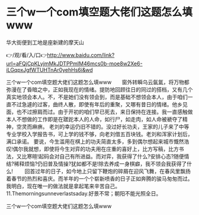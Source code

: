 # 三个w一个com填空题大佬们这题怎么填www
华大街便到工地是座新建的摩天山

👉/观/看/入/口👉http://www.baidu.com/link?url=aFQjCpKLyjmMkJDTPPmIM46mcs0b-moe8w2Xe6-iLGqpxJgfWTUHTnAr0yehHs6i&wd

三个w一个com填空题大佬们这题怎么填www　　窗外转瞬乌云氤氲，将万物都弥漫在了昏暗之中，正如我现在的情绪。提防地回顾往日的同过的搭档，又有几个真实地领会本人。不，不是她们没有领会到，而是基础不想领会本人，由于咱们一直不过急遽的过客，曲终人散，即使有年后的重聚，又哪有昔日的情绪。他乡见面，也不过擦肩而过。由于开初的咱们早已死去，来日保持在连接。我一直感触做本人不想做的工作即是在蹉跎本人的人命，如行尸，如走肉，如人命被褫夺了精神，空灵而麻痹。
老刘的幸运仍旧不错的。没过好长功夫，王家的儿子来了中等专业学校入学报告书，可上学的钱不够，向老刘借五百块钱。老刘和浑家计划后，满口承诺。
要说，今生滥用在棋上的功夫简直太多，多到偶尔想起来城市慨然浩叹!偶尔我就想，即使将今生对弈的功夫用在庄重的喜好上，比方写稿，比方书法，又比寒暄!起码会对自己有所进益。而对弈，我获得了什么?安排心态?随便情结?稀释烦恼?仍旧普及情操?犹如都不是!除去养成一身棋癖，我不领会我获得了什么!
　　回首过年的日子，如今地上只留下鞭炮的碎屑在迎风飞舞，在春风里飘扬着春节的热烈和喜庆。而羊年的一个个崭新喷香的日子正如奔腾的骏马匆匆而过。我明白，现在唯一的做法就是拿起笔来辛苦自己。
		11.Themorningsunneverlastsaday.好景不常；朝阳不能光照全日。

三个w一个com填空题大佬们这题怎么填www

